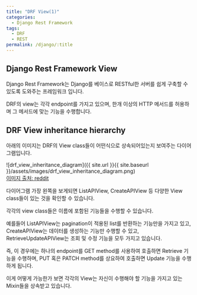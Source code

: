 ```yaml
---
title: "DRF View(1)"
categories:
  - Django Rest Framework
tags:
  - DRF
  - REST
permalink: /django/:title
---
```


## Django Rest Framework View

Django Rest Framework는 Django를 베이스로 RESTful한 서버를 쉽게 구축할 수 있도록 도와주는 프레임워크 입니다.

DRF의 view는 각각 endpoint를 가지고 있으며, 한개 이상의 HTTP 메서드를 허용하며 그 메서드에 맞는 기능을 수행합니다.


## DRF View inheritance hierarchy
아래의 이미지는 DRF의 View class들이 어떤식으로 상속되어있는지 보여주는 다이어그램입니다.

![drf_view_inheritance_diagram]({{ site.url }}{{ site.baseurl }}/assets/images/drf_view_inheritance_diagram.png)\
[이미지 출처: reddit](https://www.reddit.com/r/django/comments/dlk6v8/a_django_rest_framework_view_inheritance_diagram/)

다이어그램 가장 왼쪽을 보게되면 ListAPIView, CreateAPIView 등 다양한 View class들이 있는 것을 확인할 수 있습니다.

각각의 view class들은 이름에 포함된 기능들을 수행할 수 있습니다.

예를들어 ListAPIView는 pagination이 적용된 list를 반환하는 기능만을 가지고 있고, CreateAPIView는 데이터를 생성하는 기능만 수행할 수 있고, RetrieveUpdateAPIView는 조회 및 수정 기능을 모두 가지고 있습니다.

즉, 이 경우에는 하나의 endpoint를 GET method를 사용하여 호출하면 Retrieve
기능을 수행하며, PUT 혹은 PATCH method를 상요하여 호출하면 Update 기능을 수행하게 됩니다.

이게 어떻게 가능한가 보면 각각의 View는 자신이 수행해야 할 기능을 가지고 있는 Mixin들을 상속받고 있습니다.